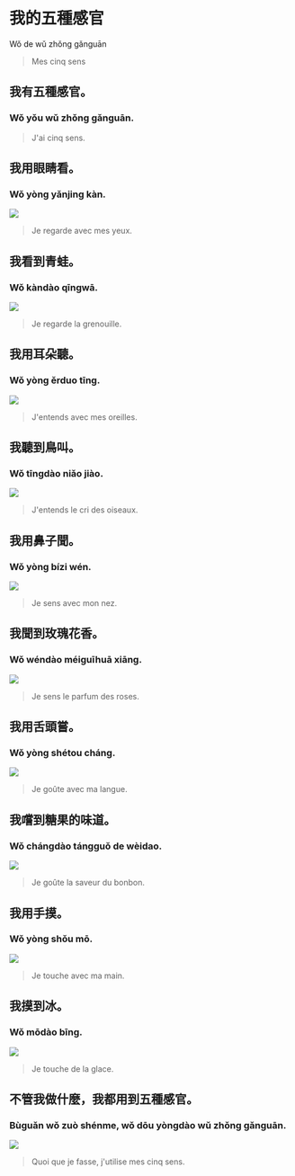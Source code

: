 # 我的五種感官
Wǒ de wǔ zhǒng gǎnguān
> Mes cinq sens

## 我有五種感官。
### Wǒ yǒu wǔ zhǒng gǎnguān.
> J'ai cinq sens.

## 我用眼睛看。
### Wǒ yòng yǎnjing kàn.
![](../../static/images/mes_cinq_sens/img_1.png)
> Je regarde avec mes yeux.

## 我看到青蛙。
### Wǒ kàndào qīngwā.
![](../../static/images/mes_cinq_sens/img_2.png)
> Je regarde la grenouille.

## 我用耳朵聽。
### Wǒ yòng ěrduo tīng.
![](../../static/images/mes_cinq_sens/img_3.png)
> J'entends avec mes oreilles.

## 我聽到鳥叫。
### Wǒ tīngdào niǎo jiào.
![](../../static/images/mes_cinq_sens/img_4.png)
> J'entends le cri des oiseaux.

## 我用鼻子聞。
### Wǒ yòng bízi wén.
![](../../static/images/mes_cinq_sens/img_5.png)
> Je sens avec mon nez.

## 我聞到玫瑰花香。
### Wǒ wéndào méiguīhuā xiāng.
![](../../static/images/mes_cinq_sens/img_6.png)
> Je sens le parfum des roses.

## 我用舌頭嘗。
### Wǒ yòng shétou cháng.
![](../../static/images/mes_cinq_sens/img_7.png)
> Je goûte avec ma langue.

## 我嚐到糖果的味道。
### Wǒ chángdào tángguǒ de wèidao.
![](../../static/images/mes_cinq_sens/img_8.png)
> Je goûte la saveur du bonbon.

## 我用手摸。
### Wǒ yòng shǒu mō.
![](../../static/images/mes_cinq_sens/img_9.png)
> Je touche avec ma main.

## 我摸到冰。
### Wǒ mōdào bīng.
![](../../static/images/mes_cinq_sens/img_10.png)
> Je touche de la glace.

## 不管我做什麼，我都用到五種感官。
### Bùguǎn wǒ zuò shénme, wǒ dōu yòngdào wǔ zhǒng gǎnguān.
![](../../static/images/mes_cinq_sens/img_11.png)
> Quoi que je fasse, j'utilise mes cinq sens.